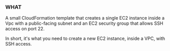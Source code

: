 ### WHAT
A small CloudFormation template that creates a single EC2 instance inside a Vpc with a public-facing subnet and an EC2 security group that allows SSH access on port 22.

In short, it's what you need to create a new EC2 instance, inside a VPC, with SSH access.
